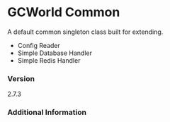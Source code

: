 # GCWorld Common

A default common singleton class built for extending.

  - Config Reader
  - Simple Database Handler
  - Simple Redis Handler

### Version
2.7.3

### Additional Information
